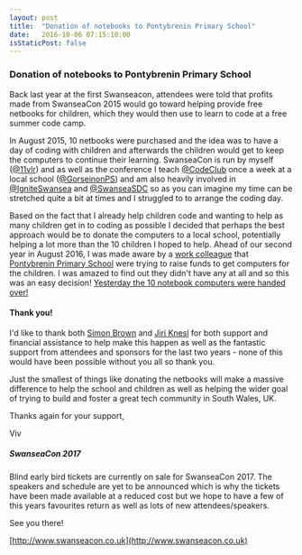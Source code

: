 ```yaml
---
layout: post
title:  "Donation of notebooks to Pontybrenin Primary School"
date:   2016-10-06 07:15:10:00
isStaticPost: false
---
```


### Donation of notebooks to Pontybrenin Primary School

Back last year at the first Swanseacon, attendees were told that profits made from SwanseaCon 2015 would go toward helping provide free netbooks for children, which they would then use to learn to code at a free summer code camp.

In August 2015, 10 netbooks were purchased and the idea was to have a day of coding with children and afterwards the children would get to keep the computers to continue their learning. SwanseaCon is run by myself ([@11vlr](http://www.twitter.com/11vlr)) and as well as the conference I teach [@CodeClub](http://www.twitter.com/CodeClub) once a week at a local school ([@GorseinonPS](http://www.twitter.com/GorseinonPS)) and am also heavily involved in [@IgniteSwansea](http://www.twitter.com/IgniteSwansea) and [@SwanseaSDC](http://www.twitter.com/SwanseaSDC) so as you can imagine my time can be stretched quite a bit at times and I struggled to to arrange the coding day.

Based on the fact that I already help children code and wanting to help as many children get in to coding as possible I decided that perhaps the best approach would be to donate the computers to a local school, potentially helping a lot more than the 10 children I hoped to help. Ahead of our second year in August 2016, I was made aware by a [work colleague](http://twitter.com/MrMarkProbez) that [Pontybrenin Primary School](http://twitter.com/Pontybrenin) were trying to raise funds to get computers for the children. I was amazed to find out they didn't have any at all and so this was an easy decision! [Yesterday the 10 notebook computers were handed over!](https://twitter.com/11vlr/status/783660042671226882)

#### Thank you!
I'd like to thank both [Simon Brown](http://twitter.com/simonbrown) and [Jiri Knesl](http://twitter.com/jiriknesl) for both support and financial assistance to help make this happen as well as the fantastic support from attendees and sponsors for the last two years - none of this would have been possible without you all so thank you.

Just the smallest of things like donating the netbooks will make a massive difference to help the school and children as well as helping the wider goal of trying to build and foster a great tech community in South Wales, UK.

Thanks again for your support,

Viv


##### SwanseaCon 2017

Blind early bird tickets are currently on sale for SwanseaCon 2017. The speakers and schedule are yet to be announced which is why the tickets have been made available at a reduced cost but we hope to have a few of this years favourites return as well as lots of new attendees/speakers.

See you there!

[http://www.swanseacon.co.uk](http://www.swanseacon.co.uk)



